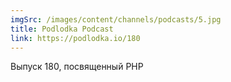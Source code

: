 ```yaml
---
imgSrc: /images/content/channels/podcasts/5.jpg
title: Podlodka Podcast
link: https://podlodka.io/180
---
```


Выпуск 180, посвященный PHP
